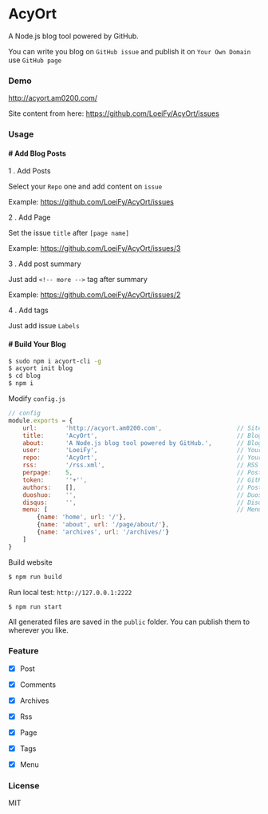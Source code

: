 # AcyOrt

A Node.js blog tool powered by GitHub.

You can write you blog on `GitHub issue` and publish it on `Your Own Domain` use `GitHub page`

### Demo

http://acyort.am0200.com/

Site content from here: https://github.com/LoeiFy/AcyOrt/issues

### Usage

#### # Add Blog Posts

1 . Add Posts

Select your `Repo` one and add content on `issue` 

Example: https://github.com/LoeiFy/AcyOrt/issues

2 . Add Page

Set the issue `title` after `[page name]`

Example: https://github.com/LoeiFy/AcyOrt/issues/3

3 . Add post summary

Just add `<!-- more -->` tag after summary

Example: https://github.com/LoeiFy/AcyOrt/issues/2

4 . Add tags

Just add issue `Labels`

#### # Build Your Blog

```bash
$ sudo npm i acyort-cli -g
$ acyort init blog
$ cd blog
$ npm i
```

Modify `config.js`

```js
// config
module.exports = {
    url:        'http://acyort.am0200.com',                     // Site Url
    title:      'AcyOrt',                                       // Blog Title
    about:      'A Node.js blog tool powered by GitHub.',       // Blog Info    
    user:       'LoeiFy',                                       // Your GitHub UserName
    repo:       'AcyOrt',                                       // Your GitHub issue Repo    
    rss:        '/rss.xml',                                     // RSS Link
    perpage:    5,                                              // Posts Per Page
    token:      ''+'',                                          // GitHub Access Token(Optional)
    authors:    [],                                             // Post Authors(filter author)
    duoshuo:    '',                                             // Duoshuo shortname
    disqus:     '',                                             // Disqus shortname
    menu: [                                                     // Menu
        {name: 'home', url: '/'},
        {name: 'about', url: '/page/about/'},
        {name: 'archives', url: '/archives/'}
    ]
}
```

Build website

```bash
$ npm run build
```

Run local test: `http://127.0.0.1:2222`

```bash
$ npm run start
```

All generated files are saved in the `public` folder. You can publish them to wherever you like.

### Feature

- [x] Post 
  
- [x] Comments

- [x] Archives
  
- [x] Rss
  
- [x] Page 

- [x] Tags 

- [x] Menu


### License

MIT
